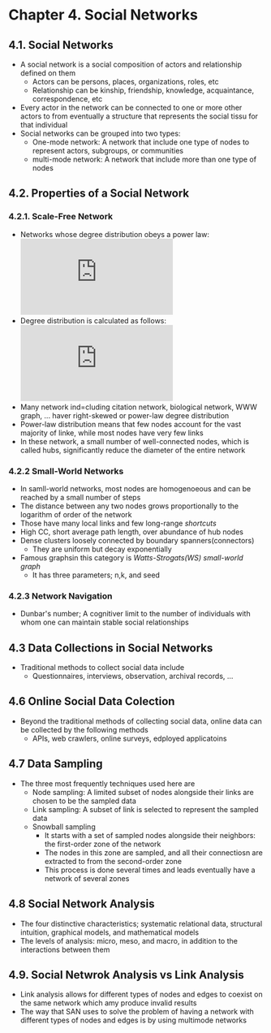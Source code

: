 # Chapter 4. Social Networks

## 4.1. Social Networks
- A social network is a social composition of actors and relationship defined on them
  - Actors can be persons, places, organizations, roles, etc
  - Relationship can be kinship, friendship, knowledge, acquaintance, correspondence, etc
- Every actor in the network can be connected to one or more other actors to from eventually a structure that represents the social tissu for that individual
- Social networks can be grouped into two types:
  - One-mode network: A network that include one type of nodes to represent actors, subgroups, or communities
  - multi-mode network: A network that include more than one type of nodes

## 4.2. Properties of a Social Network

### 4.2.1. Scale-Free Network
- Networks whose degree distribution obeys a power law: ![](http://latex.codecogs.com/gif.latex?P%28k%29%20%5Csim%20K%5E%7B-%5Cgamma%7D)
- Degree distribution is calculated as follows: ![](http://latex.codecogs.com/gif.latex?P_k%20%3D%20%5Cfrac%7B1%7D%7Bn%7D%20%5C%23%20%5C%7B%20i%7Ck_i%20%3D%20k%20%5C%7D)
- Many network ind=cluding citation network, biological network, WWW graph, ... haver right-skewed or power-law degree distribution
- Power-law distribution means that few nodes account for the vast majority of linke, while most nodes have very few links
- In these network, a small number of well-connected nodes, which is called hubs, significantly reduce the diameter of the entire network


### 4.2.2 Small-World Networks
  - In samll-world networks, most nodes are homogenoeous and can be reached by a small number of steps
  - The distance between any two nodes grows proportionally to the logarithm of order of the network
  - Those have many local links and few long-range *shortcuts*
  - High CC, short average path length, over abundance of hub nodes
  - Dense clusters loosely connected by boundary spanners(connectors)
    - They are uniform but decay exponentially
  - Famous graphsin this category is *Watts-Strogats(WS) small-world graph*
    - It has three parameters; n,k, and seed

### 4.2.3 Network Navigation
- Dunbar's number; A cognitiver limit to the number of individuals with whom one can maintain stable social relationships

## 4.3 Data Collections in Social Networks
- Traditional methods to collect social data include
  - Questionnaires, interviews, observation, archival records, ...

## 4.6 Online Social Data Colection
- Beyond the traditional methods of collecting social data, online data can be collected by the following methods
  - APIs, web crawlers, online surveys, edployed applicatoins

## 4.7 Data Sampling
- The three most frequently techniques used here are
  - Node sampling: A limited subset of nodes alongside their links are chosen to be the sampled data
  - Link sampling: A subset of link is selected to represent the sampled data
  - Snowball sampling
    - It starts with a set of sampled nodes alongside their neighbors: the first-order zone of the network
    - The nodes in this zone are sampled, and all their connectiosn are extracted to from the second-order zone
    - This process is done several times and leads eventually have a network of several zones

## 4.8 Social Network Analysis
  - The four distinctive characteristics; systematic relational data, structural intuition, graphical models, and mathematical models
  - The levels of analysis: micro, meso, and macro, in addition to the interactions between them

## 4.9. Social Netwrok Analysis vs Link Analysis
  - Link analysis allows for different types of nodes and edges to coexist on the same network which amy produce invalid results
  - The way that SAN uses to solve the problem of having a network with different types of nodes and edges is by using multimode networks
